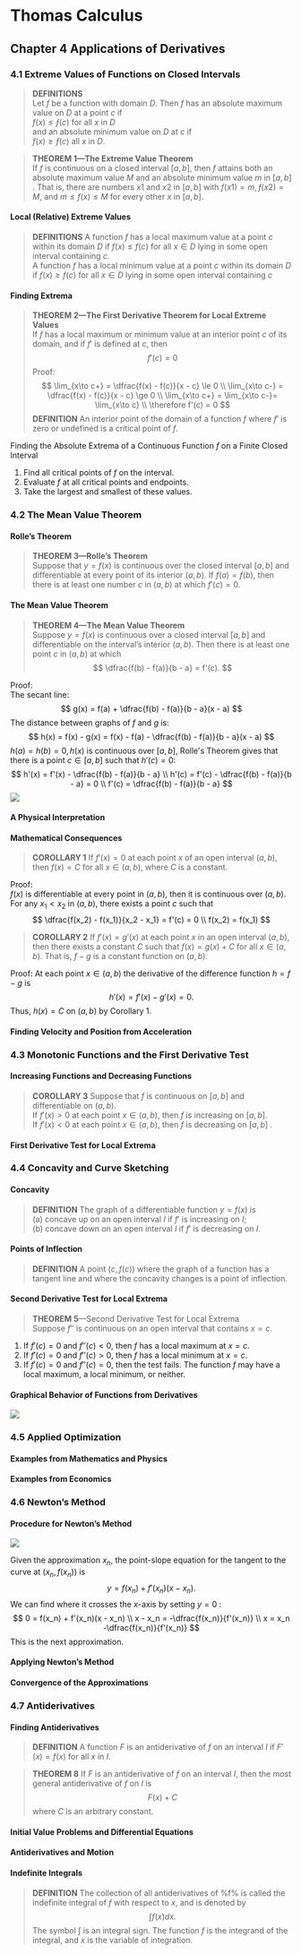 # Thomas Calculus
## Chapter 4 Applications of Derivatives
### 4.1 Extreme Values of Functions on Closed Intervals
>**DEFINITIONS**   
Let $f$ be a function with domain $D$. Then $f$ has an absolute maximum value on $D$ at a point $c$ if  
$f(x) \le ƒ(c)$ for all $x$ in $D$  
and an absolute minimum value on $D$ at $c$ if  
$f(x) \ge ƒ(c)$  all $x$ in $D$.

>**THEOREM 1—The Extreme Value Theorem**  
If $f$ is continuous on a closed interval $[a, b]$, then $f$ attains both an absolute maximum value $M$ and an absolute minimum value $m$ in $[a, b]$ . That is, there are numbers $x1$ and $x2$ in $[a, b]$ with $f(x1) = m, ƒ(x2) = M$, and $m \le f(x) \le M$ for every other $x$ in $[a, b]$.
#### Local (Relative) Extreme Values
>**DEFINITIONS** A function $f$ has a local maximum value at a point $c$ within its domain $D$ if $f(x) \le f(c)$ for all $x\in D$ lying in some open interval containing $c$.      
A function $f$ has a local minimum value at a point $c$ within its domain $D$ if $f(x) \ge f(c)$ for all $x\in D$ lying in some open interval containing $c$
#### Finding Extrema
>**THEOREM 2—The First Derivative Theorem for Local Extreme Values**        
>If $f$ has a local maximum or minimum value at an interior point $c$ of its domain, and if $f'$ is defined at $c$, then
>$$
>f'(c) = 0
>$$
Proof:
$$
\lim_{x\to c+} = \dfrac{f(x) - f(c)}{x - c} \le 0 \\
\lim_{x\to c-} = \dfrac{f(x) - f(c)}{x - c} \ge 0 \\
\lim_{x\to c+} = \lim_{x\to c-}= \lim_{x\to c} \\
\therefore f'(c) = 0
$$
>**DEFINITION** An interior point of the domain of a function $f$ where $f'$ is zero or undefined is a critical point of $f$.

Finding the Absolute Extrema of a Continuous Function $f$ on a Finite Closed Interval
1. Find all critical points of $f$ on the interval.
2. Evaluate $f$ at all critical points and endpoints.
3. Take the largest and smallest of these values.
### 4.2 The Mean Value Theorem
#### Rolle’s Theorem
>**THEOREM 3—Rolle’s Theorem**  
Suppose that $y = f(x)$ is continuous over the closed interval $[a, b]$ and differentiable at every point of its interior $(a, b)$. If $f(a) = f(b)$, then there is at least one number $c$ in $(a, b)$ at which $f'(c) = 0$.  
#### The Mean Value Theorem
>**THEOREM 4—The Mean Value Theorem**  
>Suppose $y = f(x)$ is continuous over a closed interval $[a, b]$ and differentiable on the interval’s interior $(a, b)$. Then there is at least one point $c$ in $(a, b)$ at which
>$$
>\dfrac{f(b) - f(a)}{b - a} = f'(c).
>$$

Proof:  
The secant line:
$$
g(x) = f(a) + \dfrac{f(b) - f(a)}{b - a}(x - a)
$$
The distance between graphs of $f$ and $g$ is:  
$$
h(x) = f(x) - g(x) = f(x) - f(a) - \dfrac{f(b) - f(a)}{b - a}(x - a)
$$
$h(a) = h(b) = 0, h(x)$ is continuous over $[a, b]$, Rolle's Theorem gives that there is a point $c \in [a,b]$ such that $h'(c) = 0$:
$$
h'(x) = f'(x) - \dfrac{f(b) - f(a)}{b - a} \\
h'(c) = f'(c) - \dfrac{f(b) - f(a)}{b - a} = 0 \\
f'(c) = \dfrac{f(b) - f(a)}{b - a}
$$
![](../images/Thomas%20Calculus/4-1.jpg)
#### A Physical Interpretation
#### Mathematical Consequences
>**COROLLARY 1** If $f'(x) = 0$ at each point $x$ of an open interval $(a, b)$, then $f(x) = C$ for all $x\in(a, b)$, where $C$ is a constant.

Proof:  
$f(x)$ is differentiable at every point in $(a, b)$, then it is continuous over $(a, b)$. For any $x_1 < x_2$ in $(a, b)$, there exists a point $c$ such that
$$
\dfrac{f(x_2) - f(x_1)}{x_2 - x_1} = f'(c) = 0 \\
f(x_2) = f(x_1)
$$
>**COROLLARY 2** If $f'(x) = g'(x)$ at each point $x$ in an open interval $(a, b)$, then there exists a constant $C$ such that $f(x) = g(x) + C$ for all $x\in(a, b)$. That is, $f - g$ is a constant function on $(a, b)$.  

Proof: 
At each point $x\in(a, b)$ the derivative of the difference function $h = f - g$ is
$$
h'(x) = f'(x) - g'(x) = 0.
$$
Thus, $h(x) = C$ on $(a, b)$ by Corollary 1.
#### Finding Velocity and Position from Acceleration
### 4.3 Monotonic Functions and the First Derivative Test
#### Increasing Functions and Decreasing Functions
>**COROLLARY 3** Suppose that $f$ is continuous on $[a, b]$ and differentiable on $(a, b)$.    
If $f'(x) > 0$ at each point $x\in(a, b)$, then $f$ is increasing on $[a, b]$.  
If $f′(x) < 0$ at each point $x\in(a, b)$, then $f$ is decreasing on $[a, b]$ .
#### First Derivative Test for Local Extrema
### 4.4 Concavity and Curve Sketching
#### Concavity
>**DEFINITION** The graph of a differentiable function $y = f(x)$ is  
(a) concave up on an open interval $I$ if $f'$ is increasing on $I$;    
(b) concave down on an open interval $I$ if $f'$ is decreasing on $I$.
#### Points of Inflection
>**DEFINITION** A point $(c, f(c))$ where the graph of a function has a tangent line and where the concavity changes is a point of inflection.
#### Second Derivative Test for Local Extrema
>**THEOREM 5**—Second Derivative Test for Local Extrema  
Suppose $f''$ is continuous on an open interval that contains $x = c.$
1. If $f'(c) = 0$ and $f''(c) < 0$, then $f$ has a local maximum at $x = c$.
2. If $f'(c) = 0$ and $f''(c) > 0$, then $f$ has a local minimum at $x = c$.
3. If $f'(c) = 0$ and $f''(c) = 0$, then the test fails. The function $f$ may have a local maximum, a local minimum, or neither.
#### Graphical Behavior of Functions from Derivatives
![](../images/Thomas%20Calculus/4-2.jpg)
### 4.5 Applied Optimization
#### Examples from Mathematics and Physics
#### Examples from Economics
### 4.6 Newton’s Method
#### Procedure for Newton’s Method
![](../images/Thomas%20Calculus/4-3.jpg) 

Given the approximation $x_n$, the point-slope equation for the tangent to the curve at $(x_n, f(x_n))$ is 
$$
y = f(x_n) + f'(x_n)(x - x_n).
$$
We can find where it crosses the $x$-axis by setting $y = 0$ :
$$
0 = f(x_n) + f'(x_n)(x - x_n) \\
x - x_n = -\dfrac{f(x_n)}{f'(x_n)} \\
x = x_n -\dfrac{f(x_n)}{f'(x_n)}
$$
This is the next approximation.
#### Applying Newton’s Method
#### Convergence of the Approximations
### 4.7 Antiderivatives
#### Finding Antiderivatives
>**DEFINITION** A function $F$ is an antiderivative of $f$ on an interval $I$ if $F'(x) = f(x)$ for all $x$ in $I$.

>**THEOREM 8** If $F$ is an antiderivative of $f$ on an interval $I$, then the most general antiderivative of $f$ on $I$ is
>$$
>F(x) + C
>$$
>where $C$ is an arbitrary constant.
#### Initial Value Problems and Differential Equations
#### Antiderivatives and Motion
#### Indefinite Integrals
>**DEFINITION** The collection of all antiderivatives of %f% is called the indefinite integral of $f$ with respect to $x$, and is denoted by
>$$
>\int f(x)dx.
>$$
>The symbol $\int$ is an integral sign. The function $f$ is the integrand of the integral, and $x$ is the variable of integration.